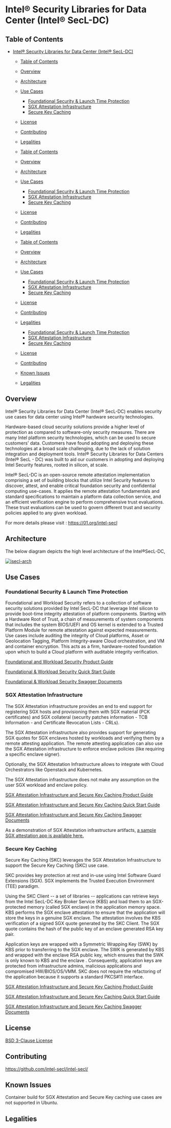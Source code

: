 # Intel® Security Libraries for Data Center (Intel® SecL-DC)

## Table of Contents

- [Intel® Security Libraries for Data Center (Intel® SecL-DC)](#intel-security-libraries-for-data-center-intel-secl-dc)
  - [Table of Contents](#table-of-contents)
  - [Overview](#overview)
  - [Architecture](#architecture)
  - [Use Cases](#use-cases)
    - [Foundational Security & Launch Time Protection](#foundational-security--launch-time-protection)
    - [SGX Attestation Infrastructure](#sgx-attestation-infrastructure)
    - [Secure Key Caching](#secure-key-caching)
  - [License](#license)
  - [Contributing](#contributing)
  - [Legalities](#legalities)

  - [Table of Contents](#table-of-contents)
  - [Overview](#overview)
  - [Architecture](#architecture)
  - [Use Cases](#use-cases)

    - [Foundational Security & Launch Time Protection](#foundational-security--launch-time-protection)
    - [SGX Attestation Infrastructure](#sgx-attestation-infrastructure)
    - [Secure Key Caching](#secure-key-caching)

  - [License](#license)
  - [Contributing](#contributing)
  - [Legalities](#legalities)

  - [Table of Contents](#table-of-contents)

  - [Overview](#overview)
  - [Architecture](#architecture)
  - [Use Cases](#use-cases)

    - [Foundational Security & Launch Time Protection](#foundational-security--launch-time-protection)
    - [SGX Attestation Infrastructure](#sgx-attestation-infrastructure)
    - [Secure Key Caching](#secure-key-caching)

  - [License](#license)

  - [Contributing](#contributing)
  - [Legalities](#legalities)

    - [Foundational Security & Launch Time Protection](#foundational-security--launch-time-protection)
    - [SGX Attestation Infrastructure](#sgx-attestation-infrastructure)
    - [Secure Key Caching](#secure-key-caching)

  - [License](#license)

  - [Contributing](#contributing)
  - [Known Issues](#known-issues)
  - [Legalities](#legalities)

## Overview

Intel® Security Libraries for Data Center (Intel® SecL-DC) enables security use cases for data center using Intel® hardware security technologies.

Hardware-based cloud security solutions provide a higher level of protection as compared to software-only security measures. There are many Intel platform security technologies, which can be used to secure customers' data. Customers have found adopting and deploying these technologies at a broad scale challenging, due to the lack of solution integration and deployment tools. Intel® Security Libraries for Data Centers (Intel® SecL - DC) was built to aid our customers in adopting and deploying Intel Security features, rooted in silicon, at scale.

Intel® SecL-DC is an open-source remote attestation implementation comprising a set of building blocks that utilize Intel Security features to discover, attest, and enable critical foundation security and confidential computing use-cases. It applies the remote attestation fundamentals and standard specifications to maintain a platform data collection service, and an efficient verification engine to perform comprehensive trust evaluations. These trust evaluations can be used to govern different trust and security policies applied to any given workload.

For more details please visit : <https://01.org/intel-secl>

## Architecture

The below diagram depicts the high level architecture of the Intel®SecL-DC,

[![isecl-arch](https://github.com/intel-secl/intel-secl/raw/v3.6.1/docs/diagrams/isecl-arch.png)](https://github.com/intel-secl/intel-secl/raw/v3.6.1/docs/diagrams/isecl-arch.png)

## Use Cases

### Foundational Security & Launch Time Protection

Foundational and Workload Security refers to a collection of software security solutions provided by Intel SecL-DC that leverage Intel silicon to provide boot-time integrity attestation of platform components. Starting with a Hardware Root of Trust, a chain of measurements of system components that includes the system BIOS/UEFI and OS kernel is extended to a Trusted Platform Module for remote attestation against expected measurements. Use cases include auditing the integrity of Cloud platforms, Asset or Geolocation Tagging, Platform Integrity-aware Cloud orchestration, and VM and container encryption. This acts as a firm, hardware-rooted foundation upon which to build a Cloud platform with auditable integrity verification.

[Foundational and Workload Security Product Guide](https://github.com/intel-secl/docs/blob/v4.0/develop/product-guides/Foundational%20%26%20Workload%20Security.md)

[Foundational & Workload Security Quick Start Guide](https://github.com/intel-secl/docs/blob/v4.0/develop/quick-start-guides/Foundational%20%26%20Workload%20Security.md)

[Foundational & Workload Security Swagger Documents](https://github.com/intel-secl/docs/tree/v4.0/develop/swagger-docs/foundational-and-workload-security)

### SGX Attestation Infrastructure

The SGX Attestation infrastructure provides an end to end support for registering SGX hosts and provisioning them with SGX material (PCK certificates) and SGX collateral (security patches information - TCB Information - and Certificate Revocation Lists - CRLs).

The SGX Attestation infrastructure also provides support for generating SGX quotes for SGX enclaves hosted by workloads and verifying them by a remote attesting application. The remote attesting application can also use the SGX Attestation infrastructure to enforce enclave policies (like requiring a specific enclave signer).

Optionally, the SGX Attestation Infrastructure allows to integrate with Cloud Orchestrators like Openstack and Kubernetes.

The SGX Attestation infrastructure does not make any assumption on the user SGX workload and enclave policy.

[SGX Attestation Infrastructure and Secure Key Caching Product Guide](https://github.com/intel-secl/docs/blob/v4.0/develop/product-guides/SGX%20Infrastructure.md)

[SGX Attestation Infrastructure and Secure Key Caching Quick Start Guide](https://github.com/intel-secl/docs/tree/v4.0/develop/quick-start-guides)

[SGX Attestation Infrastructure and Secure Key Caching Swagger Documents](https://github.com/intel-secl/docs/tree/v4.0/develop/swagger-docs/sgx-infrastructure)

As a demonstration of SGX Attestation infrastructure artifacts, [a sample SGX attestation app is available here.](https://github.com/intel-secl/utils/tree/v4.0/develop/tools/sample-sgx-attestation)

### Secure Key Caching

Secure Key Caching (SKC) leverages the SGX Attestation Infrastructure to support the Secure Key Caching (SKC) use case.

SKC provides key protection at rest and in-use using Intel Software Guard Extensions (SGX). SGX implements the Trusted Execution Environment (TEE) paradigm.

Using the SKC Client -- a set of libraries -- applications can retrieve keys from the Intel SecL-DC Key Broker Service (KBS) and load them to an SGX-protected memory (called SGX enclave) in the application memory space. KBS performs the SGX enclave attestation to ensure that the application will store the keys in a genuine SGX enclave. The attestation involves the KBS verification of a signed SGX quote generated by the SKC Client. The SGX quote contains the hash of the public key of an enclave generated RSA key pair.

Application keys are wrapped with a Symmetric Wrapping Key (SWK) by KBS prior to transferring to the SGX enclave. The SWK is generated by KBS and wrapped with the enclave RSA public key, which ensures that the SWK is only known to KBS and the enclave . Consequently, application keys are protected from infrastructure admins, malicious applications and compromised HW/BIOS/OS/VMM. SKC does not require the refactoring of the application because it supports a standard PKCS#11 interface.

[SGX Attestation Infrastructure and Secure Key Caching Product Guide](https://github.com/intel-secl/docs/blob/v4.0/develop/product-guides/SGX%20Infrastructure.md)

[SGX Attestation Infrastructure and Secure Key Caching Quick Start Guide](https://github.com/intel-secl/docs/tree/v4.0/develop/quick-start-guides/)

[SGX Attestation Infrastructure and Secure Key Caching Swagger Documents](https://github.com/intel-secl/docs/tree/v4.0/develop/swagger-docs/sgx-infrastructure)

## License

[BSD 3-Clause License](https://opensource.org/licenses/BSD-3-Clause)

## Contributing

<https://github.com/intel-secl/intel-secl/>

## Known Issues

Container build for SGX Attestation and Secure Key caching use cases are not supported in Ubuntu.

## Legalities
